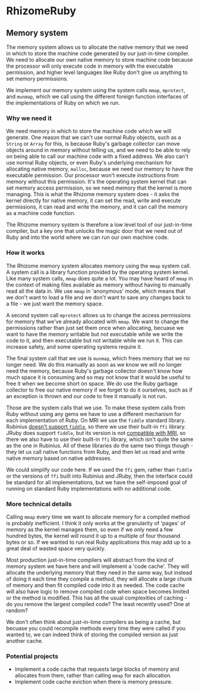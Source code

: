 # RhizomeRuby

## Memory system

The memory system allows us to allocate the native memory that we need in which
to store the machine code generated by our just-in-time compiler. We need to
allocate our own native memory to store machine code because the processor will
only execute code in memory with the executable permission, and higher level
languages like Ruby don't give us anything to set memory permissions.

We implement our memory system using the system calls `mmap`, `mprotect`, and
`munmap`, which we call using the different foreign function interfaces of the
implementations of Ruby on which we run.

### Why we need it

We need memory in which to store the machine code which we will generate. One
reason that we can't use normal Ruby objects, such as a `String` or `Array` for
this, is because Ruby's garbage collector can move objects around in memory
without telling us, and we need to be able to rely on being able to call our
machine code with a fixed address. We also can't use normal Ruby objects, or
even Ruby's underlying mechanism for allocating native memory, `malloc`, because
we need our memory to have the executable permission. Our processor won't
execute instructions from memory without this permission. It's the operating
system kernel that can set memory access permission, so we need memory that the
kernel is more managing. This is what the Rhizome memory system does - it asks
the kernel directly for native memory, it can set the read, write and execute
permissions, it can read and write the memory, and it can call the memory as a
machine code function.

The Rhizome memory system is therefore a low level tool of our just-in-time
compiler, but a key one that unlocks the magic door that we need out of Ruby
and into the world where we can run our own machine code.

### How it works

The Rhizome memory system allocates memory using the `mmap` system call. A
system call is a library function provided by the operating system kernel. Like
many system calls, `mmap` does quite a lot. You may have heard of `mmap` in the
context of making files available as memory without having to manually read all
the data in. We use `mmap` in 'anonymous' mode, which means that we don't want
to load a file and we don't want to save any changes back to a file - we just
want the memory space.

A second system call `mprotect` allows us to change the access permissions for
memory that we've already allocated with `mmap`. We want to change the
permissions rather than just set them once when allocating, becuase we want to
have the memory writable but not executable while we write the code to it, and
then executable but not writable while we run it. This can increase safety, and
some operating systems require it.

The final system call that we use is `munmap`, which frees memory that we no
longer need. We do this manually as soon as we know we will no longer need the
memory, because Ruby's garbage collector doesn't know how much space it is
consuming and so may not know that it would be useful to free it when we become
short on space. We do use the Ruby garbage collector to free our native memory
if we forget to do it ourselves, such as if an exception is thrown and our code
to free it manually is not run.

Those are the system calls that we use. To make these system calls from Ruby
without using any gems we have to use a different mechanism for each
implementation of Ruby. On MRI we use the `fiddle` standard library. Rubinius
[doesn't support `fiddle`](rbx-fiddle), so there we use their built-in `ffi`
library. JRuby does support `fiddle`, but its version is not [compatible with
MRI](jruby-fiddle), so there we also have to use their built-in `ffi` library,
which isn't quite the same as the one in Rubinius. All of these libraries do the
same two things though - they let us call native functions from Ruby, and then
let us read and write native memory based on native addresses.

[rbx-fiddle]: https://github.com/rubinius/rubinius/issues/3387
[jruby-fiddle]: https://github.com/jruby/jruby/issues/3462

We could simplify our code here. If we used the `ffi` gem, rather than `fiddle`
or the versions of `ffi` built into Rubinius and JRuby, then the interface could
be standard for all implementations, but we have the self-imposed goal of
running on standard Ruby implementations with no additional code.

### More technical details

Calling `mmap` every time we want to allocate memory for a compiled method is
probably inefficient. I think it only works at the granularity of 'pages' of
memory as the kernel manages them, so even if we only need a few hundred bytes,
the kernel will round it up to a multiple of four thousand bytes or so. If we
wanted to run real Ruby applications this may add up to a great deal of wasted
space very quickly.

Most production just-in-time compilers will abstract from the kind of memory
system we have here and will implement a 'code cache'. They will allocate the
underlying memory that they need in the same way, but instead of doing it each
time they compile a method, they will allocate a large chunk of memory and then
fit compiled code into it as needed. The code cache will also have logic to
remove compiled code when space becomes limited or the method is modified. This
has all the usual complexities of caching - do you remove the largest compiled
code? The least recently used? One at random?

We don't often think about just-in-time compilers as being a cache, but becuase
you could recompile methods every time they were called if you wanted to, we can
indeed think of storing the compiled version as just another cache.

### Potential projects

* Implement a code cache that requests large blocks of memory and allocates from
  them, rather than calling `mmap` for each allocation.
* Implement code cache eviction when there is memory pressure.
